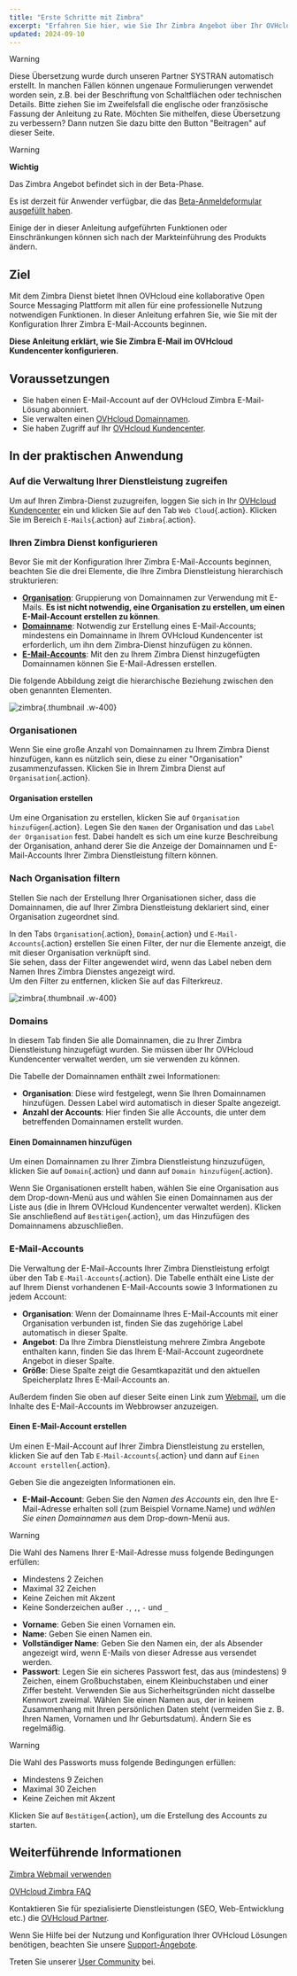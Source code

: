 ```yaml
---
title: "Erste Schritte mit Zimbra"
excerpt: "Erfahren Sie hier, wie Sie Ihr Zimbra Angebot über Ihr OVHcloud Kundencenter verwalten"
updated: 2024-09-10
---
```


<style>
.w-400 {
max-width:400px!importante;
}
</style>

> [!warning]
> Diese Übersetzung wurde durch unseren Partner SYSTRAN automatisch erstellt. In manchen Fällen können ungenaue Formulierungen verwendet worden sein, z.B. bei der Beschriftung von Schaltflächen oder technischen Details. Bitte ziehen Sie im Zweifelsfall die englische oder französische Fassung der Anleitung zu Rate. Möchten Sie mithelfen, diese Übersetzung zu verbessern? Dann nutzen Sie dazu bitte den Button "Beitragen" auf dieser Seite.
>

> [!warning]
>
> **Wichtig**
>
> Das Zimbra Angebot befindet sich in der Beta-Phase.
>
> Es ist derzeit für Anwender verfügbar, die das [Beta-Anmeldeformular ausgefüllt haben](https://labs.ovhcloud.com/en/zimbra-beta/).
>
> Einige der in dieser Anleitung aufgeführten Funktionen oder Einschränkungen können sich nach der Markteinführung des Produkts ändern.

## Ziel

Mit dem Zimbra Dienst bietet Ihnen OVHcloud eine kollaborative Open Source Messaging Plattform mit allen für eine professionelle Nutzung notwendigen Funktionen. In dieser Anleitung erfahren Sie, wie Sie mit der Konfiguration Ihrer Zimbra E-Mail-Accounts beginnen.

**Diese Anleitung erklärt, wie Sie Zimbra E-Mail im OVHcloud Kundencenter konfigurieren.**

## Voraussetzungen

- Sie haben einen E-Mail-Account auf der OVHcloud Zimbra E-Mail-Lösung abonniert.
- Sie verwalten einen [OVHcloud Domainnamen](/links/web/domains).
- Sie haben Zugriff auf Ihr [OVHcloud Kundencenter](/links/manager).

## In der praktischen Anwendung

### Auf die Verwaltung Ihrer Dienstleistung zugreifen

Um auf Ihren Zimbra-Dienst zuzugreifen, loggen Sie sich in Ihr [OVHcloud Kundencenter](/links/manager) ein und klicken Sie auf den Tab `Web Cloud`{.action}. Klicken Sie im Bereich `E-Mails`{.action} auf `Zimbra`{.action}.

### Ihren Zimbra Dienst konfigurieren

Bevor Sie mit der Konfiguration Ihrer Zimbra E-Mail-Accounts beginnen, beachten Sie die drei Elemente, die Ihre Zimbra Dienstleistung hierarchisch strukturieren:

- [**Organisation**](#organizations): Gruppierung von Domainnamen zur Verwendung mit E-Mails. **Es ist nicht notwendig, eine Organisation zu erstellen, um einen E-Mail-Account erstellen zu können**.
- [**Domainname**](#domains): Notwendig zur Erstellung eines E-Mail-Accounts; mindestens ein Domainname in Ihrem OVHcloud Kundencenter ist erforderlich, um ihn dem Zimbra-Dienst hinzufügen zu können.
- [**E-Mail-Accounts**](#emails): Mit den zu Ihrem Zimbra Dienst hinzugefügten Domainnamen können Sie E-Mail-Adressen erstellen.

Die folgende Abbildung zeigt die hierarchische Beziehung zwischen den oben genannten Elementen.

![zimbra](images/zimbra_organization.png){.thumbnail .w-400}

### Organisationen <a name="organizations"></a>

Wenn Sie eine große Anzahl von Domainnamen zu Ihrem Zimbra Dienst hinzufügen, kann es nützlich sein, diese zu einer "Organisation" zusammenzufassen. Klicken Sie in Ihrem Zimbra Dienst auf `Organisation`{.action}.

#### Organisation erstellen

Um eine Organisation zu erstellen, klicken Sie auf `Organisation hinzufügen`{.action}. Legen Sie den `Namen` der Organisation und das `Label der Organisation` fest. Dabei handelt es sich um eine kurze Beschreibung der Organisation, anhand derer Sie die Anzeige der Domainnamen und E-Mail-Accounts Ihrer Zimbra Dienstleistung filtern können.

### Nach Organisation filtern

Stellen Sie nach der Erstellung Ihrer Organisationen sicher, dass die Domainnamen, die auf Ihrer Zimbra Dienstleistung deklariert sind, einer Organisation zugeordnet sind.

In den Tabs `Organisation`{.action}, `Domain`{.action} und `E-Mail-Accounts`{.action} erstellen Sie einen Filter, der nur die Elemente anzeigt, die mit dieser Organisation verknüpft sind.<br>
Sie sehen, dass der Filter angewendet wird, wenn das Label neben dem Namen Ihres Zimbra Dienstes angezeigt wird.<br>
Um den Filter zu entfernen, klicken Sie auf das Filterkreuz.

![zimbra](images/zimbra_organization_filter.png){.thumbnail .w-400}

### Domains <a name="domains"></a>

In diesem Tab finden Sie alle Domainnamen, die zu Ihrer Zimbra Dienstleistung hinzugefügt wurden. Sie müssen über Ihr OVHcloud Kundencenter verwaltet werden, um sie verwenden zu können.

Die Tabelle der Domainnamen enthält zwei Informationen:

- **Organisation**: Diese wird festgelegt, wenn Sie Ihren Domainnamen hinzufügen. Dessen Label wird automatisch in dieser Spalte angezeigt.
- **Anzahl der Accounts**: Hier finden Sie alle Accounts, die unter dem betreffenden Domainnamen erstellt wurden.

#### Einen Domainnamen hinzufügen

Um einen Domainnamen zu Ihrer Zimbra Dienstleistung hinzuzufügen, klicken Sie auf `Domain`{.action} und dann auf `Domain hinzufügen`{.action}.

Wenn Sie Organisationen erstellt haben, wählen Sie eine Organisation aus dem Drop-down-Menü aus und wählen Sie einen Domainnamen aus der Liste aus (die in Ihrem OVHcloud Kundencenter verwaltet werden). Klicken Sie anschließend auf `Bestätigen`{.action}, um das Hinzufügen des Domainnamens abzuschließen.

### E-Mail-Accounts <a name="emails"></a>

Die Verwaltung der E-Mail-Accounts Ihrer Zimbra Dienstleistung erfolgt über den Tab `E-Mail-Accounts`{.action}. Die Tabelle enthält eine Liste der auf Ihrem Dienst vorhandenen E-Mail-Accounts sowie 3 Informationen zu jedem Account:

- **Organisation**: Wenn der Domainname Ihres E-Mail-Accounts mit einer Organisation verbunden ist, finden Sie das zugehörige Label automatisch in dieser Spalte.
- **Angebot**: Da Ihre Zimbra Dienstleistung mehrere Zimbra Angebote enthalten kann, finden Sie das Ihrem E-Mail-Account zugeordnete Angebot in dieser Spalte.
- **Größe**: Diese Spalte zeigt die Gesamtkapazität und den aktuellen Speicherplatz Ihres E-Mail-Accounts an.

Außerdem finden Sie oben auf dieser Seite einen Link zum [Webmail](/links/web/email), um die Inhalte des E-Mail-Accounts im Webbrowser anzuzeigen.

#### Einen E-Mail-Account erstellen

Um einen E-Mail-Account auf Ihrer Zimbra Dienstleistung zu erstellen, klicken Sie auf den Tab `E-Mail-Accounts`{.action} und dann auf `Einen Account erstellen`{.action}.

Geben Sie die angezeigten Informationen ein.

- **E-Mail-Account**: Geben Sie den *Namen des Accounts* ein, den Ihre E-Mail-Adresse erhalten soll (zum Beispiel Vorname.Name) und *wählen Sie einen Domainnamen* aus dem Drop-down-Menü aus.

> [!warning]
>
> Die Wahl des Namens Ihrer E-Mail-Adresse muss folgende Bedingungen erfüllen:
>
> - Mindestens 2 Zeichen
> - Maximal 32 Zeichen
> - Keine Zeichen mit Akzent
> - Keine Sonderzeichen außer `.`, `,`, `-` und `_`

- **Vorname**: Geben Sie einen Vornamen ein.
- **Name**: Geben Sie einen Namen ein.
- **Vollständiger Name**: Geben Sie den Namen ein, der als Absender angezeigt wird, wenn E-Mails von dieser Adresse aus versendet werden.
- **Passwort**: Legen Sie ein sicheres Passwort fest, das aus (mindestens) 9 Zeichen, einem Großbuchstaben, einem Kleinbuchstaben und einer Ziffer besteht. Verwenden Sie aus Sicherheitsgründen nicht dasselbe Kennwort zweimal. Wählen Sie einen Namen aus, der in keinem Zusammenhang mit Ihren persönlichen Daten steht (vermeiden Sie z. B. Ihren Namen, Vornamen und Ihr Geburtsdatum). Ändern Sie es regelmäßig.

> [!warning]
>
> Die Wahl des Passworts muss folgende Bedingungen erfüllen:
>
> - Mindestens 9 Zeichen
> - Maximal 30 Zeichen
> - Keine Zeichen mit Akzent

Klicken Sie auf `Bestätigen`{.action}, um die Erstellung des Accounts zu starten.

## Weiterführende Informationen <a name="go-further"></a>

[Zimbra Webmail verwenden](/pages/web_cloud/email_and_collaborative_solutions/mx_plan/email_zimbra)

[OVHcloud Zimbra FAQ](/pages/web_cloud/email_and_collaborative_solutions/mx_plan/faq-zimbra)

Kontaktieren Sie für spezialisierte Dienstleistungen (SEO, Web-Entwicklung etc.) die [OVHcloud Partner](/links/partner).

Wenn Sie Hilfe bei der Nutzung und Konfiguration Ihrer OVHcloud Lösungen benötigen, beachten Sie unsere [Support-Angebote](/links/support).

Treten Sie unserer [User Community](/links/community) bei.
